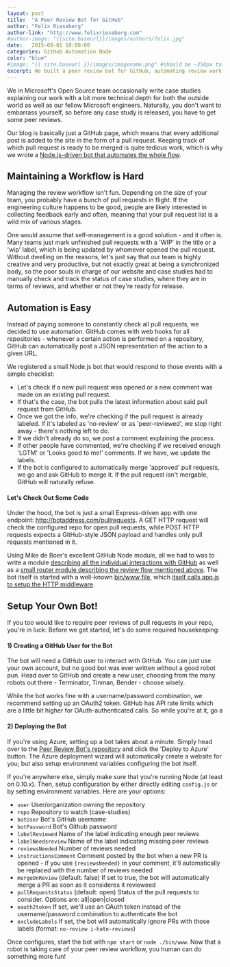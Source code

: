 ```yaml
---
layout: post
title:  "A Peer Review Bot for GitHub"
author: "Felix Rieseberg"
author-link: "http://www.felixrieseberg.com"
#author-image: "{{site.baseurl}}/images/authors/felix.jpg"
date:   2015-08-01 10:00:00
categories: GitHub Automation Node
color: "blue"
#image: "{{ site.baseurl }}/images/imagename.png" #should be ~350px tall
excerpt: We built a peer review bot for GitHub, automating review workflows for pull requests - so that humans can spend their time with more fun things.
---
```


We in Microsoft's Open Source team occasionally write case studies explaining our work with a bit more technical depth for both the outside world as well as our fellow Microsoft engineers. Naturally, you don't want to embarrass yourself, so before any case study is released, you have to get some peer reviews.

Our blog is basically just a GitHub page, which means that every additional post is added to the site in the form of a pull request. Keeping track of which pull request is ready to be merged is quite tedious work, which is why we wrote a [Node.js-driven bot that automates the whole flow](http://github.com/felixrieseberg/peer-review-bot).

## Maintaining a Workflow is Hard
Managing the review workflow isn't fun. Depending on the size of your team, you probably have a bunch of pull requests in flight. If the engineering culture happens to be good, people are likely interested in collecting feedback early and often, meaning that your pull request list is a wild mix of various stages.

One would assume that self-management is a good solution - and it often is. Many teams just mark unfinished pull requests with a 'WIP' in the title or a 'wip' label, which is being updated by whomever opened the pull request. Without dwelling on the reasons, let's just say that our team is highly creative and very productive, but not exactly great at being a synchronized body, so the poor souls in charge of our website and case studies had to manually check and track the status of case studies, where they are in terms of reviews, and whether or not they're ready for release.

## Automation is Easy
Instead of paying someone to constantly check all pull requests, we decided to use automation. GitHub comes with web hooks for all repositories - whenever a certain action is performed on a repository, GitHub can automatically post a JSON representation of the action to a given URL.

We registered a small Node.js bot that would respond to those events with a simple checklist:

* Let's check if a new pull request was opened or a new comment was made on an existing pull request.
* If that's the case, the bot pulls the latest information about said pull request from GitHub.
* Once we got the info, we're checking if the pull request is already labeled. If it's labeled as 'no-review' or as 'peer-reviewed', we stop right away - there's nothing left to do.
* If we didn't already do so, we post a comment explaining the process.
* If other people have commented, we're checking if we received enough 'LGTM' or 'Looks good to me!' comments. If we have, we update the labels.
* If the bot is configured to automatically merge 'approved' pull requests, we go and ask GitHub to merge it. If the pull request isn't mergable, GitHub will naturally refuse. 

#### Let's Check Out Some Code
Under the hood, the bot is just a small Express-driven app with one endpoint: http://botaddress.com/pullrequests. A GET HTTP request will check the configured repo for open pull requests, while POST HTTP requests expects a GitHub-style JSON payload and handles only pull requests mentioned in it.

Using Mike de Boer's excellent GitHub Node module, all we had to was to write a module [describing all the individual interactions with GitHub](https://github.com/felixrieseberg/peer-review-bot/blob/master/bot.js) as well as a [small router module describing the review flow mentioned above](https://github.com/felixrieseberg/peer-review-bot/blob/master/routes/pullrequest.js). The bot itself is started with a well-known [bin/www file](https://github.com/felixrieseberg/peer-review-bot/blob/master/bin/www), which [itself calls app.js to setup the HTTP middleware](https://github.com/felixrieseberg/peer-review-bot/blob/master/app.js).

## Setup Your Own Bot!
If you too would like to require peer reviews of pull requests in your repo, you're in luck:  Before we get started, let's do some required housekeeping:

#### 1) Creating a GitHub User for the Bot
The bot will need a GitHub user to interact with GitHub. You can just use your own account, but no good bot was ever written without a good robot pun. Head over to GitHub and create a new user, choosing from the many robots out there - Terminator, Tinman, Bender - choose wisely.

While the bot works fine with a username/password combination, we recommend setting up an OAuth2 token. GitHub has API rate limits which are a little bit higher for OAuth-authenticated calls. So while you're at it, go a 

#### 2) Deploying the Bot
If you're using Azure, setting up a bot takes about a minute. Simply head over to the [Peer Review Bot's repository](http://github.com/felixrieseberg/peer-review-bot) and click the 'Deploy to Azure' button. The Azure deployment wizard will automatically create a website for you; but also setup environment variables configuring the bot itself.

If you're anywhere else, simply make sure that you're running Node (at least on 0.10.x). Then, setup configuration by either directly editing `config.js` or by setting environment variables. Here are your options:

* `user` User/organization owning the repository
* `repo` Repository to watch (case-studies)
* `botUser` Bot's GitHub username
* `botPassword` Bot's Github password
* `labelReviewed` Name of the label indicating enough peer reviews
* `labelNeedsreview` Name of the label indicating missing peer reviews
* `reviewsNeeded` Number of reviews needed 
* `instructionsComment` Comment posted by the bot when a new PR is opened - if you use `{reviewsNeeded}` in your comment, it'll automatically be replaced with the number of reviews needed
* `mergeOnReview` (default: false) If set to true, the bot will automatically merge a PR as soon as it consideres it revieweed
* `pullRequestsStatus` (default: open) Status of the pull requests to consider. Options are: all|open|closed
* `oauth2token` If set, we'll use an OAuth token instead of the username/password combination to authenticate the bot
* `excludeLabels` If set, the bot will automatically ignore PRs with those labels (format: `no-review i-hate-reviews`)

Once configures, start the bot with `npm start` or `node ./bin/www`. Now that a robot is taking care of your peer review workflow, you human can do something more fun!